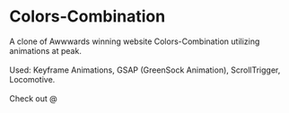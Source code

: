 <h1>Colors-Combination</h1>

A clone of Awwwards winning website Colors-Combination utilizing animations at peak.
<br><br>
Used: Keyframe Animations, GSAP (GreenSock Animation), ScrollTrigger, Locomotive.
<br><br>
Check out @

